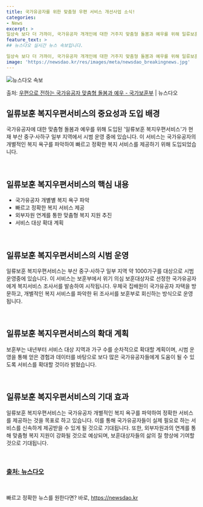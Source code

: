 ```yaml
---
title: 국가유공자를 위한 맞춤형 우편 서비스 개선사업 소식!
categories:
- News
excerpt: >
일상속 보다 더 가까이, 국가유공자 개개인에 대한 거주지 맞춤형 돌봄과 예우를 위해 일류보훈 복지우편서비스가…
feature_text: >
## 뉴스다오 실시간 뉴스 속보입니다.

일상속 보다 더 가까이, 국가유공자 개개인에 대한 거주지 맞춤형 돌봄과 예우를 위해 일류보훈 복지우편서비스가…
image: 'https://newsdao.kr/res/images/meta/newsdao_breakingnews.jpg'
---
```


![뉴스다오 속보](https://newsdao.kr/res/images/meta/newsdao_breakingnews.jpg)

<p>출처: <a href="https://newsdao.kr/2764" rel="dofollow">우편으로 전하는 국가유공자 맞춤형 돌봄과 예우 - 국가보훈부</a> | 뉴스다오</p>

<h2>일류보훈 복지우편서비스의 중요성과 도입 배경</h2>
국가유공자에 대한 맞춤형 돌봄과 예우를 위해 도입된 '일류보훈 복지우편서비스'가 현재 부산 중구·사하구 일부 지역에서 시범 운영 중에 있습니다. 이 서비스는 국가유공자의 개별적인 복지 욕구를 파악하여 빠르고 정확한 복지 서비스를 제공하기 위해 도입되었습니다.
<p data-ke-size="size16">&nbsp;</p>

<h2 data-ke-size="size26">일류보훈 복지우편서비스의 핵심 내용</h2>
<ul>
  <li>국가유공자 개별별 복지 욕구 파악</li>
  <li>빠르고 정확한 복지 서비스 제공</li>
  <li>외부자원 연계를 통한 맞춤형 복지 지원 추진</li>
  <li>서비스 대상 확대 계획</li>
</ul>
<p data-ke-size="size16">&nbsp;</p>

<h2 data-ke-size="size26">일류보훈 복지우편서비스의 시범 운영</h2>
일류보훈 복지우편서비스는 부산 중구·사하구 일부 지역 약 1000가구를 대상으로 시범 운영중에 있습니다. 이 서비스는 보훈부에서 위기 의심 보훈대상자로 선정한 국가유공자에게 복지서비스 조사서를 발송하여 시작됩니다. 우체국 집배원이 국가유공자 자택을 방문하고, 개별적인 복지 서비스를 파악한 뒤 조사서를 보훈부로 회신하는 방식으로 운영됩니다.
<p data-ke-size="size16">&nbsp;</p>

<h2 data-ke-size="size26">일류보훈 복지우편서비스의 확대 계획</h2>
보훈부는 내년부터 서비스 대상 지역과 가구 수를 순차적으로 확대할 계획이며, 시범 운영을 통해 얻은 경험과 데이터를 바탕으로 보다 많은 국가유공자들에게 도움이 될 수 있도록 서비스를 확대할 것이라 밝혔습니다.
<p data-ke-size="size16">&nbsp;</p>

<h2 data-ke-size="size26">일류보훈 복지우편서비스의 기대 효과</h2>
일류보훈 복지우편서비스는 국가유공자 개별적인 복지 욕구를 파악하여 정확한 서비스를 제공하는 것을 목표로 하고 있습니다. 이를 통해 국가유공자들이 실제 필요로 하는 서비스를 신속하게 제공받을 수 있게 될 것으로 기대됩니다. 또한, 외부자원과의 연계를 통해 맞춤형 복지 지원이 강화될 것으로 예상되며, 보훈대상자들의 삶의 질 향상에 기여할 것으로 기대됩니다.
<p data-ke-size="size16">&nbsp;</p>
<h3><a href="https://newsdao.kr/2764">출처: 뉴스다오</a></h3>
<p data-ke-size="size16">&nbsp;</p> 

빠르고 정확한 뉴스를 원한다면? 바로, <a href="https://newsdao.kr" rel="dofollow">https://newsdao.kr</a>


    
